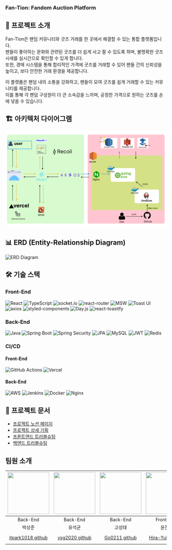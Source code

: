 ### **Fan-Tion: Fandom Auction Platform**

## 📌 프로젝트 소개

Fan-Tion은 팬덤 커뮤니티와 굿즈 거래를 한 곳에서 해결할 수 있는 통합 플랫폼입니다.  
팬들이 좋아하는 문화와 관련된 굿즈를 더 쉽게 사고 팔 수 있도록 하며, 불명확한 굿즈 시세를 실시간으로 확인할 수 있게 합니다.  
또한, 경매 시스템을 통해 합리적인 가격에 굿즈를 거래할 수 있어 팬들 간의 신뢰성을 높이고, 보다 안전한 거래 환경을 제공합니다.  

이 플랫폼은 팬덤 내의 소통을 강화하고, 팬들이 모여 굿즈를 쉽게 거래할 수 있는 커뮤니티를 제공합니다.  
이를 통해 각 팬덤 구성원이 더 큰 소속감을 느끼며, 공정한 가격으로 원하는 굿즈를 손에 넣을 수 있습니다.  

## 🏗 아키텍처 다이어그램

![Architecture Diagram](image/아키.PNG)

## 📊 ERD (Entity-Relationship Diagram)

![ERD Diagram](public/img/ERD.png)

## 🛠 기술 스택

### **Front-End**

![React](https://img.shields.io/badge/React-20232A?style=for-the-badge&logo=react&logoColor=61DAFB)
![TypeScript](https://img.shields.io/badge/TypeScript-007ACC?style=for-the-badge&logo=typescript&logoColor=white)
![socket.io](https://img.shields.io/badge/socket.io-010101?style=for-the-badge&logo=socket.io&logoColor=white)
![react-router](https://img.shields.io/badge/React_Router-CA4245?style=for-the-badge&logo=react-router&logoColor=white)
![MSW](https://img.shields.io/badge/MSW-ffffff?style=for-the-badge&logo=msw&logoColor=black)
![Toast UI](https://img.shields.io/badge/Toast_UI-007ACC?style=for-the-badge&logo=toastui&logoColor=white)
![axios](https://img.shields.io/badge/axios-5A29E4?style=for-the-badge&logo=axios&logoColor=white)
![styled-components](https://img.shields.io/badge/styled--components-DB7093?style=for-the-badge&logo=styled-components&logoColor=white)
![Day.js](https://img.shields.io/badge/Day.js-FF5F5F?style=for-the-badge&logo=day.js&logoColor=white)
![react-toastify](https://img.shields.io/badge/react--toastify-339933?style=for-the-badge&logo=react-toastify&logoColor=white)

### **Back-End**

![Java](https://img.shields.io/badge/Java-007396?style=for-the-badge&logo=java&logoColor=white)
![Spring Boot](https://img.shields.io/badge/Spring_Boot-6DB33F?style=for-the-badge&logo=spring-boot&logoColor=white)
![Spring Security](https://img.shields.io/badge/Spring_Security-6DB33F?style=for-the-badge&logo=spring-security&logoColor=white)
![JPA](https://img.shields.io/badge/JPA-6DB33F?style=for-the-badge&logo=jpa&logoColor=white)
![MySQL](https://img.shields.io/badge/MySQL-4479A1?style=for-the-badge&logo=mysql&logoColor=white)
![JWT](https://img.shields.io/badge/JWT-000000?style=for-the-badge&logo=jwt&logoColor=white)
![Redis](https://img.shields.io/badge/Redis-DC382D?style=for-the-badge&logo=redis&logoColor=white)

### **CI/CD**

#### Front-End

![GitHub Actions](https://img.shields.io/badge/GitHub_Actions-2088FF?style=for-the-badge&logo=github-actions&logoColor=white)
![Vercel](https://img.shields.io/badge/Vercel-000000?style=for-the-badge&logo=vercel&logoColor=white)

#### Back-End

![AWS](https://img.shields.io/badge/AWS-232F3E?style=for-the-badge&logo=amazon-aws&logoColor=white)
![Jenkins](https://img.shields.io/badge/Jenkins-D24939?style=for-the-badge&logo=jenkins&logoColor=white)
![Docker](https://img.shields.io/badge/Docker-2496ED?style=for-the-badge&logo=docker&logoColor=white)
![Nginx](https://img.shields.io/badge/Nginx-009639?style=for-the-badge&logo=nginx&logoColor=white)

## 🔗 프로젝트 문서

- [프로젝트 노션 페이지](https://mica-marten-635.notion.site/3-Fan-Tion-Fandom-Auction-bd479127f40546458543762f3efc1cee)
- [프로젝트 상세 기획](https://mica-marten-635.notion.site/cf3158de604b4e739d28e5df5aecea6a)
- [프론트엔드 트러블슈팅](https://mica-marten-635.notion.site/FE_Trouble-Shooting-24888d351fe446b78c79e9f011adf5e3)
- [백엔드 트러블슈팅](https://mica-marten-635.notion.site/Trouble-Shooting-0825251b2b794473bfd0b1b39139a3be)

## 팀원 소개
|<img src="https://avatars.githubusercontent.com/u/117416583?v=4" width="130" height="130">|<img src="https://avatars.githubusercontent.com/u/70841944?v=4" width="130" height="130">|<img src="https://avatars.githubusercontent.com/u/67907707?v=4" width="130" height="130">|<img src="https://avatars.githubusercontent.com/u/78160955?v=4" width="130" height="130">|<img src="https://avatars.githubusercontent.com/u/156321800?v=4" width="130" height="130">|<img src="https://avatars.githubusercontent.com/u/156177276?v=4" width="130" height="130">  |
|:-------------------------------------------------------------------------------------------------------------------------------------------:|:-------------------------------------------------------------------------------------------------------------------------------------------:|:----------------------------------------:|:-------------------------------------------------------------------------------------------------------------------------------------------:|:-------------------------------------------------------------------------------------------------------------------------------------------:|:-------------------------------------------------------------------------------------------------------------------------------------------:|
| Back-End | Back-End | Back-End | Front-End | Front-End | Front-End |
| 박상준 | 유석균 | 고성태 | 윤진영 | 권도형 | 민병현 |
|[itpark1018 github](https://github.com/itpark1018)|[ysg2020 github](https://github.com/ysg2020)|[Go0211 github](https://github.com/Go0211)|[Hira-Yuki github](https://github.com/Hira-Yuki)|[DoHyeongKwonn github](https://github.com/DoHyeongKwonn)|[hwang-jubin github](https://github.com/Min-byeonghyun)|
